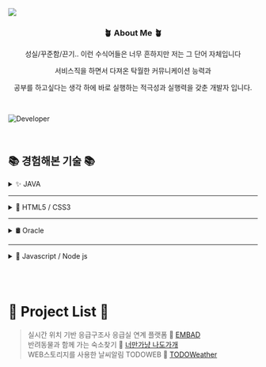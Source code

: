 <img src="https://capsule-render.vercel.app/api?type=wave&color=gradient&height=300&section=header&text=👋HI%20YUURI%20GITHUB&fontSize=50" />


<h3 align="center"> 🪴 About Me 🪴 </h3>
<p align="center"> 성실/꾸준함/끈기.. 이런 수식어들은 너무 흔하지만 저는 그 단어 자체입니다 </p>
<p align="center"> 서비스직을 하면서 다져온 탁월한 커뮤니케이션 능력과</p> <p align="center"> 공부를 하고싶다는 생각 하에 바로 실행하는 적극성과 실행력을 갖춘 개발자 입니다. 
</p>
&nbsp;
&nbsp;
&nbsp;

![Developer](https://github.com/gayulz/Study/assets/109029219/8c145165-2068-4e16-8975-d747b7d0b11b)

&nbsp;
&nbsp;
&nbsp;

## 📚 경험해본 기술 📚
<details>
    <summary> ✨ JAVA </summary>
    
    오라클을 제외 하고 가장 자신있는 언어 입니다. 학부때도 재미있게 했으며 , 국비학원에서도 열심히 한 언어이기도 합니다.
    클래스, 상속, 다형성, 인터페이스를 하면서 객체의 흐름을 따라가며 코딩을 하고 설계를 하다보니 너무 재밌었습니다.

    JAVA를 사용한 프로젝트 🔗
</details>

---

<details>
    <summary> 🌼 HTML5 / CSS3 </summary>
    
    프로젝트를 진행 하면서 웹 페이지의 뼈대(골격)을 만들며 색상이나 스타일을 입히는 것으로 사용 했습니다. HTML은 시멘틱 태그를 사용 하여 섹션을 나누었고 CSS는 주로 정렬이나 이미지, 컬러 등 스타일 위주로 사용 했습니다

    HTML5 , CSS를 사용한 프로젝트 🔗
</details>

---

<details>
    <summary> 🛢️ Oracle </summary>
    
    학부생 때 오라클과 mssql 수업을 들어보며 오라클이 어렵지만 재밌었던 기억이 있었습니다.
    국비학원에서 다시 오라클을 만졌을 때, 더 즐겁게 했던 것 같습니다
    특히 PL/SQL문법을 스스로 공부를 하면서 프로시저와 트리거를 구현하며 핸들링 해본 경험이있습니다.

    Oracle 사용한 프로젝트 🔗
</details>

---

<details>
    <summary> 🍑 Javascript / Node js </summary>
    
    JS와 Node는 자신감이 있는 언어는 아니지만, 그래도 WEB-TODOLIST 프로젝트를 진행 해보면서 
    좀 더 사용해본 경험이 있는 언어입니다. WEB-TODOLIST를 통해 동기,비동기 통신과 
    promise, async , await ~ fetch  문법과 .then.catch 문법을 사용해본 경험이 있습니다.

    JS, Node js 사용한 프로젝트 🔗
</details>
   
    
&nbsp;
&nbsp;
&nbsp;         
&nbsp;
&nbsp;
&nbsp;
            
# 🚧 Project List 🚧
> 실시간 위치 기반 응급구조사 응급실 연계 플랫폼 🔗 [EMBAD](https://github.com/gayulz/Study/tree/main/EMBAD_project)      
> 반려동물과 함께 가는 숙소찾기 🔗 [너만가냥 나도가개](https://github.com/gayulz/Study/tree/main/JAVA_GUIProject)    
> WEB스토리지를 사용한 날씨알림 TODOWEB 🔗 [TODOWeather](https://github.com/gayulz/Study/tree/main/TODOLIST_Project)
